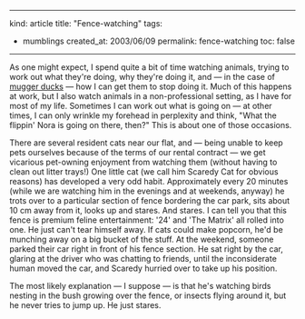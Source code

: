 -----
kind: article
title: "Fence-watching"
tags:
- mumblings
created_at: 2003/06/09
permalink: fence-watching
toc: false
-----

<p>As one might expect, I spend quite a bit of time watching animals, trying to work out what they're doing, why they're doing it, and &mdash; in the case of <a href="http://www.rousette.org.uk/blog/archives/about-the-time-i-was-mugged-by-a-duck/" title="About the time I was mugged by a duck">mugger ducks</a> &mdash; how I can get them to stop doing it. Much of this happens at work, but I also watch animals in a non-professional setting, as I have for most of my life. Sometimes I can work out what is going on &mdash; at other times, I can only wrinkle my forehead in perplexity and think, "What the flippin' Nora is going on there, then?" This is about one of those occasions.</p>

<p>There are several resident cats near our flat, and &mdash; being unable to keep pets ourselves because of the terms of our rental contract &mdash; we get vicarious pet-owning enjoyment from watching them (without having to clean out litter trays!) One little cat (we call him Scaredy Cat for obvious reasons) has developed a very odd habit. Approximately every 20 minutes (while we are watching him in the evenings and at weekends, anyway) he trots over to a particular section of fence bordering the car park, sits about 10 cm away from it, looks up and stares. And stares. I can tell you that this fence is premium feline entertainment: '24' and 'The Matrix' all rolled into one. He just can't tear himself away. If cats could make popcorn, he'd be munching away on a big bucket of the stuff. At the weekend, someone parked their car right in front of his fence section. He sat right by the car, glaring at the driver who was chatting to friends, until the inconsiderate human moved the car, and Scaredy hurried over to take up his position.</p>

<p>The most likely explanation &mdash; I suppose &mdash; is that he's watching birds nesting in the bush growing over the fence, or insects flying around it, but he never tries to jump up. He just stares.</p>
